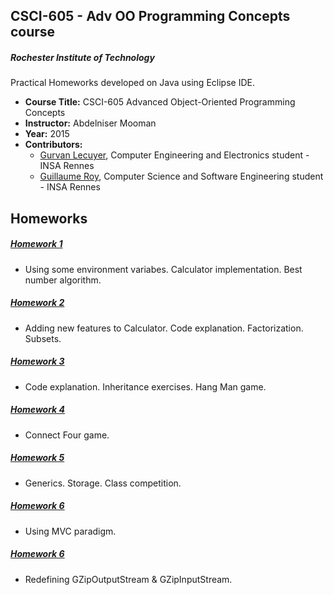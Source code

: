 CSCI-605 - Adv OO Programming Concepts course
--------

##### Rochester Institute of Technology
Practical Homeworks developed on Java using Eclipse IDE.

* **Course Title:** CSCI-605 Advanced Object-Oriented Programming Concepts
* **Instructor:** Abdelniser Mooman 
* **Year:** 2015
* **Contributors:**
  * <a href="https://github.com/Glecuyer">Gurvan Lecuyer</a>, Computer Engineering and Electronics student - INSA Rennes
  * <a href="https://github.com/guroy">Guillaume Roy</a>, Computer Science and Software Engineering student - INSA Rennes

Homeworks
----
##### <a href="https://github.com/guroy/CSCI-605/tree/master/CSCI_605_Homework_01/src/exercise">Homework 1</a>
* Using some environment variabes. Calculator implementation. Best number algorithm.

##### <a href="https://github.com/guroy/CSCI-605/tree/master/CSCI_605_Homework_02/src/exercise">Homework 2</a>
* Adding new features to Calculator. Code explanation. Factorization. Subsets.

##### <a href="https://github.com/guroy/CSCI-605/tree/master/CSCI_605_Homework_03/src/exercise">Homework 3</a>
* Code explanation. Inheritance exercises. Hang Man game.

##### <a href="https://github.com/guroy/CSCI-605/tree/master/CSCI_605_Homework_04/src/exercise">Homework 4</a>
* Connect Four game.

##### <a href="https://github.com/guroy/CSCI-605/tree/master/CSCI_605_Homework_05/src/exercise">Homework 5</a>
* Generics. Storage. Class competition.

##### <a href="https://github.com/guroy/CSCI-605/tree/master/CSCI_605_Homework_06/src/exercise">Homework 6</a>
* Using MVC paradigm.

##### <a href="https://github.com/guroy/CSCI-605/tree/master/CSCI_605_Homework_07/src/exercise">Homework 6</a>
* Redefining GZipOutputStream & GZipInputStream.
